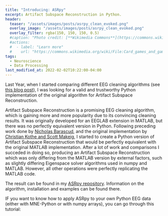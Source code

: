 ```yaml
---
title: "Introducing: ASRpy"
excerpt: Artifact Subspace Reconstruction in Python.
header:
  teaser: "/assets/images/posts/asrpy_clean_evoked.png"
  overlay_image: "/assets/images/posts/asrpy_clean_evoked.png"
  overlay_filter: rgba(150, 150, 150, 0.5)
  #caption: "Photo credit: [**Wikimedia Commons**](https://commons.wikimedia.org/wiki/)"
  #actions:
  #  - label: "Learn more"
  #    url: "https://commons.wikimedia.org/wiki/File:Card_games_and_game_tokens_01.jpg"
tags:
  - Neuroscience
  - Data Processing
last_modified_at: 2022-02-02T10:22:00-04:00
---
```


<style>
iframe{height:2670px !important;}
</style>

Last Year, when I started comparing different EEG cleaning algorithms (see [this blog post](https://digyt.github.io/automated_EEG_cleaning_comparison/)),
I was looking for a valid and trustworthy Python implementation of the original algorithm for Artifact Subspace Reconstruction.

Artifact Subspace Reconstruction is a promising EEG cleaning algorithm, which is gaining more and more popularity due to its convincing cleaning results.
It was originally developed for an EEGLAB extension in MATLAB, but there was no perfectly equivalent version in Python. Following preceding work done by 
[Nicholas Barascud](https://nbara.github.io/python-meegkit/modules/meegkit.asr.html), and the original implementation by 
[Christian Kothe and Scott Makeig](https://github.com/sccn/clean_rawdata), I started to create a Python version of Artifact Subspace Reconstruction that 
would be perfectly equivalent with the original MATLAB implementation. After a lot of work and comparisons I succeded in doing so, producing an Artifact 
Subspace Reconstruction which was only differing from the MATLAB version by external factors, such as slightly differing Eigenspace solver algorithms used
in numpy and MATLAB. However, all other operations were perfectly replicating the MATLAB code.

The result can be found in my [ASRpy repository](https://github.com/DiGyt/asrpy). Information on the algorithm, installation and examples can be found 
there.

IF you want to know how to apply ASRpy to your own Python EEG data (either with MNE-Python or with numpy arrays), you can go through this tutorial:
<script src="https://gist.github.com/DiGyt/5398a2a89a5f6159fb53cd62e41d988b.js"></script>


<!--   style="width:100%; height:300px;"   https://github.com/yusanshi/embed-like-gist This is a beautiful way of embedding stuff directly from github
<script src="https://emgithub.com/embed.js?target=https%3A%2F%2Fgithub.com%2FDiGyt%2Fcateye%2Fblob%2Fmain%2Fexample_minimal_use.ipynb&style=github&showBorder=on&showLineNumbers=on&showFileMeta=on&showCopy=on"></script>-->
